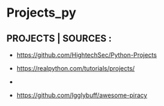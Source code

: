 # Projects_py
 ## PROJECTS | SOURCES :

- https://github.com/HightechSec/Python-Projects

- https://realpython.com/tutorials/projects/

- 

- https://github.com/Igglybuff/awesome-piracy
